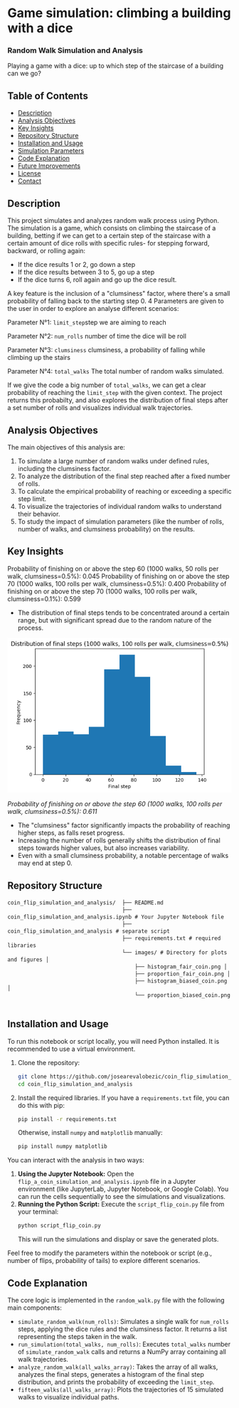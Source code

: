 # Game simulation: climbing a building with a dice
### Random Walk Simulation and Analysis

Playing a game with a dice: up to which step of the staircase of a building can we go?

## Table of Contents
- [Description](#description)
- [Analysis Objectives](#analysis-objectives)
- [Key Insights](#key-insights)
- [Repository Structure](#repository-structure)
- [Installation and Usage](#installation-and-usage)
- [Simulation Parameters](#simulation-parameters)
- [Code Explanation](#code-explanation)
- [Future Improvements](#future-improvements)
- [License](#license)
- [Contact](#contact)

## Description
This project simulates and analyzes random walk process using Python. The simulation is a game, which consists on climbing the staircase of a building, betting if we can get to a certain step of the staircase with a certain amount of dice rolls with specific rules- for stepping forward, backward, or rolling again:

- If the dice results 1 or 2, go down a step
- If the dice results between 3 to 5, go up a step
- If the dice turns 6, roll again and go up the dice result.

A key feature is the inclusion of a "clumsiness" factor, where there's a small probability of falling back to the starting step 0. 
4 Parameters are given to the user in order to explore an analyse different scenarios:

   Parameter N°1: `limit_step`step we are aiming to reach
   
   Parameter N°2: `num_rolls` number of time the dice will be roll
   
   Parameter N°3: `clumsiness` clumsiness, a probability of falling while climbing up the stairs
   
   Parameter N°4: `total_walks` The total number of random walks simulated.

If we give the code a big number of `total_walks`, we can get a clear probability of reaching the `limit_step` with the given context. The project returns this probabilty, and also explores the distribution of final steps after a set number of rolls and visualizes individual walk trajectories.

## Analysis Objectives
The main objectives of this analysis are:
1.  To simulate a large number of random walks under defined rules, including the clumsiness factor.
2.  To analyze the distribution of the final step reached after a fixed number of rolls.
3.  To calculate the empirical probability of reaching or exceeding a specific step limit.
4.  To visualize the trajectories of individual random walks to understand their behavior.
5.  To study the impact of simulation parameters (like the number of rolls, number of walks, and clumsiness probability) on the results.

## Key Insights



Probability of finishing on or above the step 60 (1000 walks, 50 rolls per walk, clumsiness=0.5%): 0.045
Probability of finishing on or above the step 70 (1000 walks, 100 rolls per walk, clumsiness=0.5%): 0.400
Probability of finishing on or above the step 70 (1000 walks, 100 rolls per walk, clumsiness=0.1%): 0.599
- The distribution of final steps tends to be concentrated around a certain range, but with significant spread due to the random nature of the process.
  
![Probability of finishing on or above the step 60 (1000 walks, 100 rolls per walk, clumsiness=0.5%): 0.611](images/fs_dist_1000_100_0.5_60.png)

*Probability of finishing on or above the step 60 (1000 walks, 100 rolls per walk, clumsiness=0.5%): 0.611*
  
- The "clumsiness" factor significantly impacts the probability of reaching higher steps, as falls reset progress.
- Increasing the number of rolls generally shifts the distribution of final steps towards higher values, but also increases variability.
- Even with a small clumsiness probability, a notable percentage of walks may end at step 0.

## Repository Structure

```
coin_flip_simulation_and_analysis/  ├── README.md 
                                    ├── coin_flip_simulation_and_analysis.ipynb # Your Jupyter Notebook file 
                                    ├── coin_flip_simulation_and_analysis # separate script
                                    ├── requirements.txt # required libraries
                                    └── images/ # Directory for plots and figures │ 
                                        ├── histogram_fair_coin.png │ 
                                        ├── proportion_fair_coin.png │ 
                                        ├── histogram_biased_coin.png │ 
                                        └── proportion_biased_coin.png 
                                         
```

## Installation and Usage
To run this notebook or script locally, you will need Python installed. It is recommended to use a virtual environment.

1.  Clone the repository:
    ```bash
    git clone https://github.com/josearevalobezic/coin_flip_simulation_and_analysis.git
    cd coin_flip_simulation_and_analysis
    ```
2.  Install the required libraries. If you have a `requirements.txt` file, you can do this with pip:
    ```bash
    pip install -r requirements.txt
    ```
    Otherwise, install `numpy` and `matplotlib` manually:
    ```bash
    pip install numpy matplotlib
    ```

You can interact with the analysis in two ways:

1.  **Using the Jupyter Notebook:** Open the `flip_a_coin_simulation_and_analysis.ipynb` file in a Jupyter environment (like JupyterLab, Jupyter Notebook, or Google Colab). You can run the cells sequentially to see the simulations and visualizations.
2.  **Running the Python Script:** Execute the `script_flip_coin.py` file from your terminal:
    ```bash
    python script_flip_coin.py
    ```
    This will run the simulations and display or save the generated plots.

Feel free to modify the parameters within the notebook or script (e.g., number of flips, probability of tails) to explore different scenarios.

## Code Explanation
The core logic is implemented in the `random_walk.py` file with the following main components:
- `simulate_random_walk(num_rolls)`: Simulates a single walk for `num_rolls` steps, applying the dice rules and the clumsiness factor. It returns a list representing the steps taken in the walk.
- `run_simulation(total_walks, num_rolls)`: Executes `total_walks` number of `simulate_random_walk` calls and returns a NumPy array containing all walk trajectories.
- `analyze_random_walk(all_walks_array)`: Takes the array of all walks, analyzes the final steps, generates a histogram of the final step distribution, and prints the probability of exceeding the `limit_step`.
- `fifteen_walks(all_walks_array)`: Plots the trajectories of 15 simulated walks to visualize individual paths.
